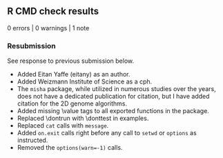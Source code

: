 ## R CMD check results

0 errors | 0 warnings | 1 note

### Resubmission

See response to previous submission below.

* Added Eitan Yaffe (eitany) as an author.
* Added Weizmann Institute of Science as a cph.
* The `misha` package, while utilized in numerous studies over the years, does not have a dedicated publication for citation, but I have added citation for the 2D genome algorithms. 
* Added missing \value tags to all exported functions in the package.
* Replaced \dontrun with \donttest in examples.
* Replaced `cat` calls with `message`.
* Added `on.exit` calls right before any call to `setwd` or `options` as instructed.
* Removed the `options(warn=-1)` calls. 
